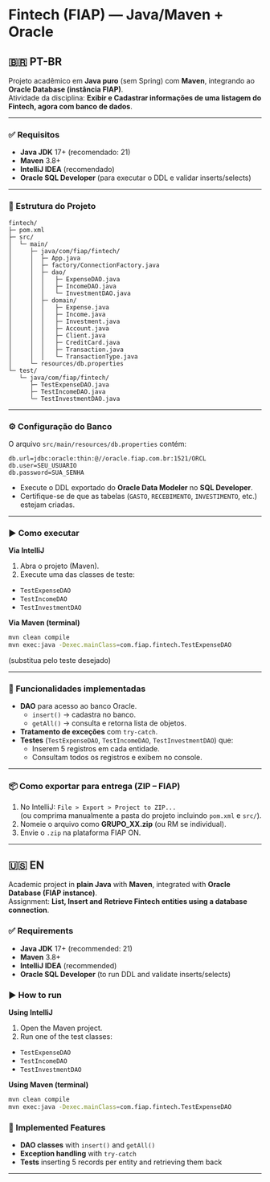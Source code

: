 # Fintech (FIAP) — Java/Maven + Oracle

## 🇧🇷 PT-BR

Projeto acadêmico em **Java puro** (sem Spring) com **Maven**, integrando ao **Oracle Database (instância FIAP)**.  
Atividade da disciplina: **Exibir e Cadastrar informações de uma listagem do Fintech, agora com banco de dados**.

---

### ✅ Requisitos
- **Java JDK** 17+ (recomendado: 21)
- **Maven** 3.8+
- **IntelliJ IDEA** (recomendado)
- **Oracle SQL Developer** (para executar o DDL e validar inserts/selects)

---

### 🧱 Estrutura do Projeto
```
fintech/
├─ pom.xml
├─ src/
│  └─ main/
│     ├─ java/com/fiap/fintech/
│     │  ├─ App.java
│     │  ├─ factory/ConnectionFactory.java
│     │  ├─ dao/
│     │  │   ├─ ExpenseDAO.java
│     │  │   ├─ IncomeDAO.java
│     │  │   └─ InvestmentDAO.java
│     │  ├─ domain/
│     │  │   ├─ Expense.java
│     │  │   ├─ Income.java
│     │  │   ├─ Investment.java
│     │  │   ├─ Account.java
│     │  │   ├─ Client.java
│     │  │   ├─ CreditCard.java
│     │  │   ├─ Transaction.java
│     │  │   └─ TransactionType.java
│     └─ resources/db.properties
└─ test/
   └─ java/com/fiap/fintech/
      ├─ TestExpenseDAO.java
      ├─ TestIncomeDAO.java
      └─ TestInvestmentDAO.java
```

---

### ⚙️ Configuração do Banco
O arquivo `src/main/resources/db.properties` contém:
```
db.url=jdbc:oracle:thin:@//oracle.fiap.com.br:1521/ORCL
db.user=SEU_USUARIO
db.password=SUA_SENHA
```

- Execute o DDL exportado do **Oracle Data Modeler** no **SQL Developer**.
- Certifique-se de que as tabelas (`GASTO`, `RECEBIMENTO`, `INVESTIMENTO`, etc.) estejam criadas.

---

### ▶️ Como executar
**Via IntelliJ**
1. Abra o projeto (Maven).
2. Execute uma das classes de teste:
  - `TestExpenseDAO`
  - `TestIncomeDAO`
  - `TestInvestmentDAO`

**Via Maven (terminal)**
```bash
mvn clean compile
mvn exec:java -Dexec.mainClass=com.fiap.fintech.TestExpenseDAO
```
(substitua pelo teste desejado)

---

### 🧩 Funcionalidades implementadas
- **DAO** para acesso ao banco Oracle.
  - `insert()` → cadastra no banco.
  - `getAll()` → consulta e retorna lista de objetos.
- **Tratamento de exceções** com `try-catch`.
- **Testes** (`TestExpenseDAO`, `TestIncomeDAO`, `TestInvestmentDAO`) que:
  - Inserem 5 registros em cada entidade.
  - Consultam todos os registros e exibem no console.

---

### 📦 Como exportar para entrega (ZIP – FIAP)
1. No IntelliJ: `File > Export > Project to ZIP...`  
   (ou comprima manualmente a pasta do projeto incluindo `pom.xml` e `src/`).
2. Nomeie o arquivo como **GRUPO_XX.zip** (ou RM se individual).
3. Envie o `.zip` na plataforma FIAP ON.

---

## 🇺🇸 EN

Academic project in **plain Java** with **Maven**, integrated with **Oracle Database (FIAP instance)**.  
Assignment: **List, Insert and Retrieve Fintech entities using a database connection**.

### ✅ Requirements
- **Java JDK** 17+ (recommended: 21)
- **Maven** 3.8+
- **IntelliJ IDEA** (recommended)
- **Oracle SQL Developer** (to run DDL and validate inserts/selects)

### ▶️ How to run
**Using IntelliJ**
1. Open the Maven project.
2. Run one of the test classes:
  - `TestExpenseDAO`
  - `TestIncomeDAO`
  - `TestInvestmentDAO`

**Using Maven (terminal)**
```bash
mvn clean compile
mvn exec:java -Dexec.mainClass=com.fiap.fintech.TestExpenseDAO
```

### 🧩 Implemented Features
- **DAO classes** with `insert()` and `getAll()`
- **Exception handling** with `try-catch`
- **Tests** inserting 5 records per entity and retrieving them back

---
